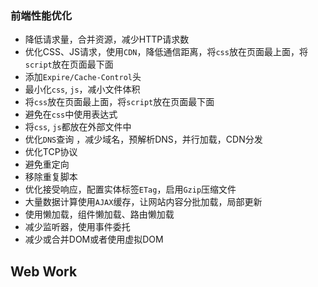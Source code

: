 ### 前端性能优化

* 降低请求量，合并资源，减少HTTP请求数 
* 优化CSS、JS请求，使用`CDN`，降低通信距离，将`css`放在页面最上面，将`script`放在页面最下面
* 添加`Expire/Cache-Control`头 
* 最小化`css`, `js`，减小文件体积 
* 将`css`放在页面最上面，将`script`放在页面最下面 
* 避免在`css`中使用表达式 
* 将`css`, `js`都放在外部文件中 
* 优化`DNS`查询 ，减少域名，预解析DNS，并行加载，CDN分发
* 优化TCP协议
* 避免重定向 
* 移除重复脚本 
* 优化接受响应，配置实体标签`ETag`，启用`Gzip`压缩文件
* 大量数据计算使用`AJAX`缓存，让网站内容分批加载，局部更新
* 使用懒加载，组件懒加载、路由懒加载
* 减少监听器，使用事件委托
* 减少或合并DOM或者使用虚拟DOM

## Web Work

